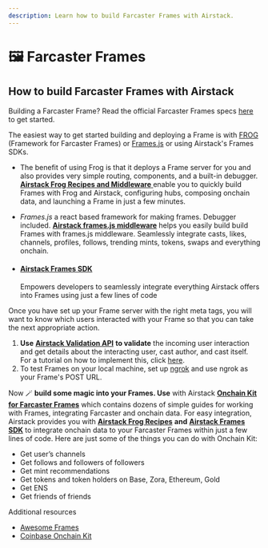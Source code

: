```yaml
---
description: Learn how to build Farcaster Frames with Airstack.
---
```


# 🖼️ Farcaster Frames

## How to build Farcaster Frames with Airstack

Building a Farcaster Frame? Read the official Farcaster Frames specs [here](https://docs.farcaster.xyz/learn/what-is-farcaster/frames) to get started.

The easiest way to get started building and deploying a Frame is with [FROG](https://www.paradigm.xyz/2024/02/frames) (Framework for Farcaster Frames) or [Frames.js](https://framesjs.org) or using Airstack's Frames SDKs.

* The benefit of using Frog is that it deploys a Frame server for you and also provides very simple routing, components, and a built-in debugger. [**Airstack Frog Recipes and Middleware** ](airstack-frog-recipes-and-middleware/)enable you to quickly build Frames with Frog and Airstack, configuring hubs, composing onchain data, and launching a Frame in just a few minutes.&#x20;
* _Frames.js_ a react based framework for making frames. Debugger included. [**Airstack frames.js middleware**](airstack-framesjs-middleware/) helps you easily build build Frames with frames.js middleware. Seamlessly integrate casts, likes, channels, profiles, follows, trending mints, tokens, swaps and everything onchain.
*   #### [Airstack Frames SDK](https://docs.airstack.xyz/airstack-docs-and-faqs/farcaster/farcaster-frames?\_gl=1\*1f8wz60\*\_ga\*MTA2Mzg2NjgzNC4xNzA5OTI2OTY0\*\_ga\_6PP294SC61\*MTcxMzgyODI1Ny4yNDcuMC4xNzEzODI4MjU3LjAuMC4w)&#x20;

    Empowers developers to seamlessly integrate everything Airstack offers into Frames using just a few lines of code



Once you have set up your Frame server with the right meta tags, you will want to know which users interacted with your Frame so that you can take the next appropriate action.

1. **Use** [**Airstack Validation API**](frames-validator.md) **to validate** the incoming user interaction and get details about the interacting user, cast author, and cast itself. For a tutorial on how to implement this, click [here](frames-validator.md).
2. To test Frames on your local machine, set up [ngrok](https://ngrok.com/download) and use ngrok as your Frame's POST URL.

Now 🪄 **build some magic into your Frames. Use** with Airstack [**Onchain Kit for Farcaster Frames**](https://docs.airstack.xyz/airstack-docs-and-faqs/guides/farcaster/airstack-onchain-kit-for-farcaster-frames) which contains dozens of simple guides for working with Frames, integrating Farcaster and onchain data. For easy integration, Airstack provides you with [**Airstack Frog Recipes**](airstack-frog-recipes-and-middleware/) **and** [**Airstack Frames SDK**](https://github.com/Airstack-xyz/airstack-frames-sdk) to integrate onchain data to your Farcaster Frames within just a few lines of code. Here are just some of the things you can do with Onchain Kit:

* Get user’s channels
* Get follows and followers of followers
* Get mint recommendations
* Get tokens and token holders on Base, Zora, Ethereum, Gold
* Get ENS
* Get friends of friends

Additional resources

* [Awesome Frames](https://github.com/davidfurlong/awesome-frames)
* [Coinbase Onchain Kit](https://onchainkit.xyz/)
